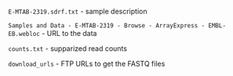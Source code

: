 `E-MTAB-2319.sdrf.txt` - sample description

`Samples and Data - E-MTAB-2319 - Browse - ArrayExpress - EMBL-EB.webloc` - URL to the data

`counts.txt` - supparized read counts

`download_urls` - FTP URLs to get the FASTQ files
